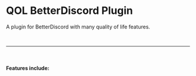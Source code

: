 <h1>QOL BetterDiscord Plugin</h1>
<p>A plugin for BetterDiscord with many quality of life features.</p>
<br>
<hr>
<br>
<h4>Features include:</h4>